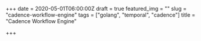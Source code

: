 +++
date = 2020-05-01T06:00:00Z
draft = true
featured_img = ""
slug = "cadence-workflow-engine"
tags = ["golang", "temporal", "cadence"]
title = "Cadence Workflow Engine"

+++
